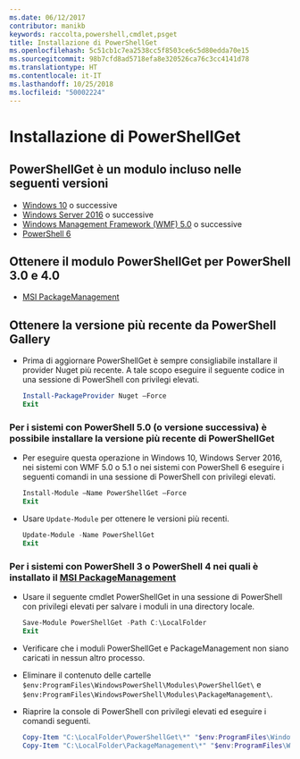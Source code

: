 ```yaml
---
ms.date: 06/12/2017
contributor: manikb
keywords: raccolta,powershell,cmdlet,psget
title: Installazione di PowerShellGet
ms.openlocfilehash: 5c51cb1c7ea2538cc5f8503ce6c5d80edda70e15
ms.sourcegitcommit: 98b7cfd8ad5718efa8e320526ca76c3cc4141d78
ms.translationtype: HT
ms.contentlocale: it-IT
ms.lasthandoff: 10/25/2018
ms.locfileid: "50002224"
---
```

# <a name="installing-powershellget"></a>Installazione di PowerShellGet

## <a name="powershellget-is-an-in-box-module-in-the-following-releases"></a>PowerShellGet è un modulo incluso nelle seguenti versioni

- [Windows 10](https://www.microsoft.com/windows) o successive
- [Windows Server 2016](/windows-server/windows-server) o successive
- [Windows Management Framework (WMF) 5.0](https://www.microsoft.com/download/details.aspx?id=50395) o successive
- [PowerShell 6](https://github.com/PowerShell/PowerShell/releases)

## <a name="get-powershellget-module-for-powershell-versions-30-and-40"></a>Ottenere il modulo PowerShellGet per PowerShell 3.0 e 4.0

- [MSI PackageManagement](https://www.microsoft.com/download/details.aspx?id=51451)

## <a name="get-the-latest-version-from-powershell-gallery"></a>Ottenere la versione più recente da PowerShell Gallery

- Prima di aggiornare PowerShellGet è sempre consigliabile installare il provider Nuget più recente. A tale scopo eseguire il seguente codice in una sessione di PowerShell con privilegi elevati.

  ```powershell
  Install-PackageProvider Nuget –Force
  Exit
  ```

### <a name="for-systems-with-powershell-50-or-newer-you-can-install-the-latest-powershellget"></a>Per i sistemi con PowerShell 5.0 (o versione successiva) è possibile installare la versione più recente di PowerShellGet

- Per eseguire questa operazione in Windows 10, Windows Server 2016, nei sistemi con WMF 5.0 o 5.1 o nei sistemi con PowerShell 6 eseguire i seguenti comandi in una sessione di PowerShell con privilegi elevati.

  ```powershell
  Install-Module –Name PowerShellGet –Force
  Exit
  ```

- Usare `Update-Module` per ottenere le versioni più recenti.

  ```powershell
  Update-Module -Name PowerShellGet
  Exit
  ```

### <a name="for-systems-running-powershell-3-or-powershell-4-that-have-installed-the-packagemanagement-msihttpswwwmicrosoftcomdownloaddetailsaspxid51451"></a>Per i sistemi con PowerShell 3 o PowerShell 4 nei quali è installato il [MSI PackageManagement](https://www.microsoft.com/download/details.aspx?id=51451)

- Usare il seguente cmdlet PowerShellGet in una sessione di PowerShell con privilegi elevati per salvare i moduli in una directory locale.

  ```powershell
  Save-Module PowerShellGet -Path C:\LocalFolder
  Exit
  ```

- Verificare che i moduli PowerShellGet e PackageManagement non siano caricati in nessun altro processo.
- Eliminare il contenuto delle cartelle `$env:ProgramFiles\WindowsPowerShell\Modules\PowerShellGet\` e `$env:ProgramFiles\WindowsPowerShell\Modules\PackageManagement\`.
- Riaprire la console di PowerShell con privilegi elevati ed eseguire i comandi seguenti.

  ```powershell
  Copy-Item "C:\LocalFolder\PowerShellGet\*" "$env:ProgramFiles\WindowsPowerShell\Modules\PowerShellGet\" -Recurse -Force
  Copy-Item "C:\LocalFolder\PackageManagement\*" "$env:ProgramFiles\WindowsPowerShell\Modules\PackageManagement\" -Recurse -Force
  ```

